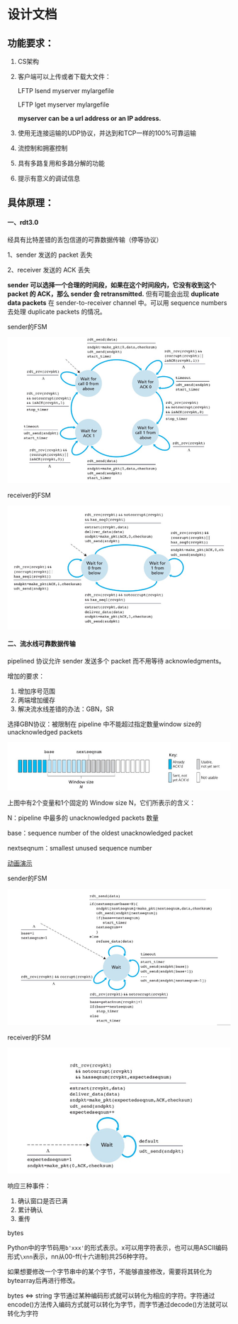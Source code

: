# 设计文档

## 功能要求：

1. CS架构

2. 客户端可以上传或者下载大文件：

   LFTP lsend myserver mylargefile

   LFTP lget myserver mylargefile

   **myserver can be a url address or an IP address.**

3. 使用无连接运输的UDP协议，并达到和TCP一样的100%可靠运输

4. 流控制和拥塞控制

5. 具有多路复用和多路分解的功能

6. 提示有意义的调试信息



## 具体原理：

#### 一、rdt3.0

经具有比特差错的丢包信道的可靠数据传输（停等协议）

1、sender 发送的 packet 丢失

2、receiver 发送的 ACK 丢失

**sender 可以选择一个合理的时间段，如果在这个时间段内，它没有收到这个 packet 的 ACK，那么 sender 会 retransmitted.** 但有可能会出现 **duplicate data packets** 在 sender-to-receiver channel 中。可以用 sequence numbers 去处理 duplicate packets 的情况。



sender的FSM

![1](Assets/1.jpg)

receiver的FSM

![2](Assets/2.jpg)



#### 二、流水线可靠数据传输

pipelined 协议允许 sender 发送多个 packet 而不用等待 acknowledgments。

增加的要求：

1. 增加序号范围
2. 两端增加缓存
3. 解决流水线差错的办法：GBN，SR



选择GBN协议：被限制在 pipeline 中不能超过指定数量window size的 unacknowledged packets

![3](Assets/3.jpg)

上图中有2个变量和1个固定的 Window size N，它们所表示的含义：

N：pipeline 中最多的 unacknowledged packets 数量

base：sequence number of the oldest unacknowledged packet

nextseqnum：smallest unused sequence number

[动画演示](https://media.pearsoncmg.com/aw/ecs_kurose_compnetwork_7/cw/content/interactiveanimations/go-back-n-protocol/index.html)

sender的FSM

![4](Assets/4.jpg)

receiver的FSM

![5](Assets/5.jpg)



响应三种事件：

1. 确认窗口是否已满
2. 累计确认
3. 重传



bytes

Python中的字节码用`b'xxx'`的形式表示。x可以用字符表示，也可以用ASCII编码形式`\xnn`表示，nn从00-ff(十六进制)共256种字符。

如果想要修改一个字节串中的某个字节，不能够直接修改，需要将其转化为bytearray后再进行修改。

bytes <=> string 字节通过某种编码形式就可以转化为相应的字符。字符通过encode()方法传入编码方式就可以转化为字节，而字节通过decode()方法就可以转化为字符





